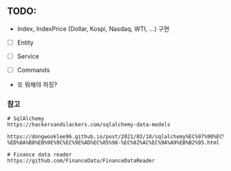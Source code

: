 ## TODO:
* Index, IndexPrice (Dollar, Kospi, Nasdaq, WTI, ...) 구현
* [ ] Entity
* [ ] Service
* [ ] Commands
 

* 또 뭐해야 하징?

### 참고
```shell
# SqlAlchemy
https://hackersandslackers.com/sqlalchemy-data-models

https://dongwooklee96.github.io/post/2021/03/18/sqlalchemy%EC%97%90%EC%84%9C-%ED%8A%B8%EB%9E%9C%EC%9E%AD%EC%85%98-%EC%82%AC%EC%9A%A9%EB%B2%95.html

# Finance data reader
https://github.com/FinanceData/FinanceDataReader
```